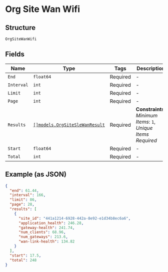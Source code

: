 
# Org Site Wan Wifi

## Structure

`OrgSiteWanWifi`

## Fields

| Name | Type | Tags | Description |
|  --- | --- | --- | --- |
| `End` | `float64` | Required | - |
| `Interval` | `int` | Required | - |
| `Limit` | `int` | Required | - |
| `Page` | `int` | Required | - |
| `Results` | [`[]models.OrgSiteSleWanResult`](../../doc/models/org-site-sle-wan-result.md) | Required | **Constraints**: *Minimum Items*: `1`, *Unique Items Required* |
| `Start` | `float64` | Required | - |
| `Total` | `int` | Required | - |

## Example (as JSON)

```json
{
  "end": 61.44,
  "interval": 166,
  "limit": 86,
  "page": 28,
  "results": [
    {
      "site_id": "441a1214-6928-442a-8e92-e1d34b8ec6a6",
      "application_health": 246.28,
      "gateway-health": 241.74,
      "num_clients": 68.96,
      "num_gateways": 213.6,
      "wan-link-health": 134.82
    }
  ],
  "start": 17.5,
  "total": 248
}
```

